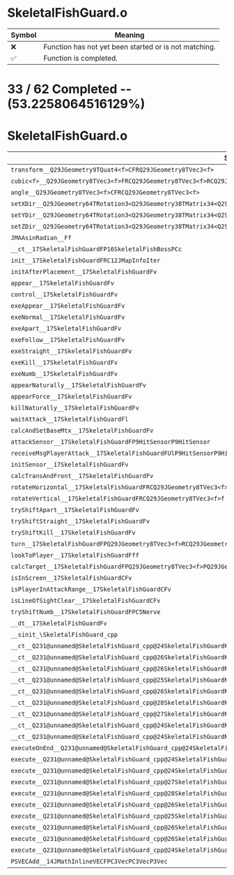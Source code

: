 # SkeletalFishGuard.o
| Symbol | Meaning 
| ------------- | ------------- 
| :x: | Function has not yet been started or is not matching. 
| :white_check_mark: | Function is completed. 


# 33 / 62 Completed -- (53.2258064516129%)
# SkeletalFishGuard.o
| Symbol | Decompiled? |
| ------------- | ------------- |
| `transform__Q29JGeometry9TQuat4<f>CFRQ29JGeometry8TVec3<f>` | :x: |
| `cubic<f>__Q29JGeometry8TVec3<f>FRCQ29JGeometry8TVec3<f>RCQ29JGeometry8TVec3<f>RCQ29JGeometry8TVec3<f>RCQ29JGeometry8TVec3<f>f_v` | :x: |
| `angle__Q29JGeometry8TVec3<f>CFRCQ29JGeometry8TVec3<f>` | :x: |
| `setXDir__Q29JGeometry64TRotation3<Q29JGeometry38TMatrix34<Q29JGeometry13SMatrix34C<f>>>FRCQ29JGeometry8TVec3<f>` | :x: |
| `setYDir__Q29JGeometry64TRotation3<Q29JGeometry38TMatrix34<Q29JGeometry13SMatrix34C<f>>>FRCQ29JGeometry8TVec3<f>` | :x: |
| `setZDir__Q29JGeometry64TRotation3<Q29JGeometry38TMatrix34<Q29JGeometry13SMatrix34C<f>>>FRCQ29JGeometry8TVec3<f>` | :x: |
| `JMAAsinRadian__Ff` | :x: |
| `__ct__17SkeletalFishGuardFP16SkeletalFishBossPCc` | :x: |
| `init__17SkeletalFishGuardFRC12JMapInfoIter` | :white_check_mark: |
| `initAfterPlacement__17SkeletalFishGuardFv` | :white_check_mark: |
| `appear__17SkeletalFishGuardFv` | :white_check_mark: |
| `control__17SkeletalFishGuardFv` | :x: |
| `exeAppear__17SkeletalFishGuardFv` | :white_check_mark: |
| `exeNormal__17SkeletalFishGuardFv` | :x: |
| `exeApart__17SkeletalFishGuardFv` | :x: |
| `exeFollow__17SkeletalFishGuardFv` | :x: |
| `exeStraight__17SkeletalFishGuardFv` | :x: |
| `exeKill__17SkeletalFishGuardFv` | :white_check_mark: |
| `exeNumb__17SkeletalFishGuardFv` | :white_check_mark: |
| `appearNaturally__17SkeletalFishGuardFv` | :white_check_mark: |
| `appearForce__17SkeletalFishGuardFv` | :white_check_mark: |
| `killNaturally__17SkeletalFishGuardFv` | :white_check_mark: |
| `waitAttack__17SkeletalFishGuardFl` | :white_check_mark: |
| `calcAndSetBaseMtx__17SkeletalFishGuardFv` | :white_check_mark: |
| `attackSensor__17SkeletalFishGuardFP9HitSensorP9HitSensor` | :x: |
| `receiveMsgPlayerAttack__17SkeletalFishGuardFUlP9HitSensorP9HitSensor` | :x: |
| `initSensor__17SkeletalFishGuardFv` | :white_check_mark: |
| `calcTransAndFront__17SkeletalFishGuardFv` | :x: |
| `rotateHorizontal__17SkeletalFishGuardFRCQ29JGeometry8TVec3<f>f` | :x: |
| `rotateVertical__17SkeletalFishGuardFRCQ29JGeometry8TVec3<f>f` | :x: |
| `tryShiftApart__17SkeletalFishGuardFv` | :x: |
| `tryShiftStraight__17SkeletalFishGuardFv` | :x: |
| `tryShiftKill__17SkeletalFishGuardFv` | :x: |
| `turn__17SkeletalFishGuardFPQ29JGeometry8TVec3<f>RCQ29JGeometry8TVec3<f>RCQ29JGeometry8TVec3<f>f` | :x: |
| `lookToPlayer__17SkeletalFishGuardFff` | :x: |
| `calcTarget__17SkeletalFishGuardFPQ29JGeometry8TVec3<f>PQ29JGeometry8TVec3<f>PQ29JGeometry8TVec3<f>l` | :x: |
| `isInScreen__17SkeletalFishGuardCFv` | :x: |
| `isPlayerInAttackRange__17SkeletalFishGuardCFv` | :x: |
| `isLineOfSightClear__17SkeletalFishGuardCFv` | :x: |
| `tryShiftNumb__17SkeletalFishGuardFPC5Nerve` | :x: |
| `__dt__17SkeletalFishGuardFv` | :white_check_mark: |
| `__sinit_\SkeletalFishGuard_cpp` | :white_check_mark: |
| `__ct__Q231@unnamed@SkeletalFishGuard_cpp@24SkeletalFishGuardNrvWaitFv` | :white_check_mark: |
| `__ct__Q231@unnamed@SkeletalFishGuard_cpp@26SkeletalFishGuardNrvAppearFv` | :white_check_mark: |
| `__ct__Q231@unnamed@SkeletalFishGuard_cpp@26SkeletalFishGuardNrvNormalFv` | :white_check_mark: |
| `__ct__Q231@unnamed@SkeletalFishGuard_cpp@25SkeletalFishGuardNrvApartFv` | :white_check_mark: |
| `__ct__Q231@unnamed@SkeletalFishGuard_cpp@26SkeletalFishGuardNrvFollowFv` | :white_check_mark: |
| `__ct__Q231@unnamed@SkeletalFishGuard_cpp@28SkeletalFishGuardNrvStraightFv` | :white_check_mark: |
| `__ct__Q231@unnamed@SkeletalFishGuard_cpp@27SkeletalFishGuardNrvDefenceFv` | :white_check_mark: |
| `__ct__Q231@unnamed@SkeletalFishGuard_cpp@24SkeletalFishGuardNrvKillFv` | :white_check_mark: |
| `__ct__Q231@unnamed@SkeletalFishGuard_cpp@24SkeletalFishGuardNrvNumbFv` | :white_check_mark: |
| `executeOnEnd__Q231@unnamed@SkeletalFishGuard_cpp@24SkeletalFishGuardNrvNumbCFP5Spine` | :white_check_mark: |
| `execute__Q231@unnamed@SkeletalFishGuard_cpp@24SkeletalFishGuardNrvNumbCFP5Spine` | :white_check_mark: |
| `execute__Q231@unnamed@SkeletalFishGuard_cpp@24SkeletalFishGuardNrvKillCFP5Spine` | :white_check_mark: |
| `execute__Q231@unnamed@SkeletalFishGuard_cpp@27SkeletalFishGuardNrvDefenceCFP5Spine` | :white_check_mark: |
| `execute__Q231@unnamed@SkeletalFishGuard_cpp@28SkeletalFishGuardNrvStraightCFP5Spine` | :white_check_mark: |
| `execute__Q231@unnamed@SkeletalFishGuard_cpp@26SkeletalFishGuardNrvFollowCFP5Spine` | :white_check_mark: |
| `execute__Q231@unnamed@SkeletalFishGuard_cpp@25SkeletalFishGuardNrvApartCFP5Spine` | :white_check_mark: |
| `execute__Q231@unnamed@SkeletalFishGuard_cpp@26SkeletalFishGuardNrvNormalCFP5Spine` | :white_check_mark: |
| `execute__Q231@unnamed@SkeletalFishGuard_cpp@26SkeletalFishGuardNrvAppearCFP5Spine` | :white_check_mark: |
| `execute__Q231@unnamed@SkeletalFishGuard_cpp@24SkeletalFishGuardNrvWaitCFP5Spine` | :white_check_mark: |
| `PSVECAdd__14JMathInlineVECFPC3VecPC3VecP3Vec` | :x: |
